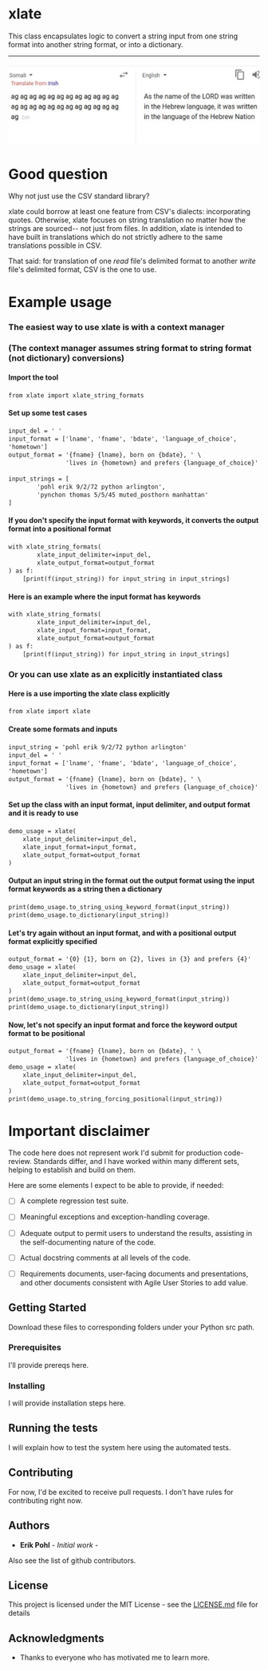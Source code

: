 # xlate


This class encapsulates logic to convert a string input from one string format into another string format, or into a dictionary.

--------------------------------------------

![about as good](https://github.com/ErikPohl-Lot49-Projects/Erik-Pohl-Repo/blob/master/media/google-translate-1401697.jpg "about as good")

# Good question

Why not just use the CSV standard library?  

xlate could borrow at least one feature from CSV's dialects: incorporating quotes.  Otherwise, xlate focuses on string translation no matter how the strings are sourced-- not just from files.  In addition, xlate is intended to have built in translations which do not strictly adhere to the same translations possible in CSV.  

That said: for translation of one *read* file's delimited format to another *write* file's delimited format, CSV is the one to use.

# Example usage

### The easiest way to use xlate is with a context manager 
### (The context manager assumes string format to string format (not dictionary) conversions)

#### Import the tool
````
from xlate import xlate_string_formats
````

####  Set up some test cases
````
input_del = ' '
input_format = ['lname', 'fname', 'bdate', 'language_of_choice', 'hometown']
output_format = '{fname} {lname}, born on {bdate}, ' \
                'lives in {hometown} and prefers {language_of_choice}'

input_strings = [
        'pohl erik 9/2/72 python arlington',
        'pynchon thomas 5/5/45 muted_posthorn manhattan'
]
````
#### If you don't specify the input format with keywords, it converts the output format into a positional format
````
with xlate_string_formats(
        xlate_input_delimiter=input_del,
        xlate_output_format=output_format
) as f:
    [print(f(input_string)) for input_string in input_strings]
````

#### Here is an example where the input format has keywords
````
with xlate_string_formats(
        xlate_input_delimiter=input_del,
        xlate_input_format=input_format,
        xlate_output_format=output_format
) as f:
    [print(f(input_string)) for input_string in input_strings]
````

### Or you can use xlate as an explicitly instantiated class

#### Here is a use importing the xlate class explicitly
```
from xlate import xlate
```

#### Create some formats and inputs
````
input_string = 'pohl erik 9/2/72 python arlington'
input_del = ' '
input_format = ['lname', 'fname', 'bdate', 'language_of_choice', 'hometown']
output_format = '{fname} {lname}, born on {bdate}, ' \
                'lives in {hometown} and prefers {language_of_choice}'
````

#### Set up the class with an input format, input delimiter, and output format and it is ready to use
```
demo_usage = xlate(
    xlate_input_delimiter=input_del,
    xlate_input_format=input_format,
    xlate_output_format=output_format
)
```

#### Output an input string in the format out the output format using the input format keywords as a string then a dictionary
````
print(demo_usage.to_string_using_keyword_format(input_string))
print(demo_usage.to_dictionary(input_string))
````

#### Let's try again without an input format, and with a positional output format explicitly specified
````
output_format = '{0} {1}, born on {2}, lives in {3} and prefers {4}'
demo_usage = xlate(
    xlate_input_delimiter=input_del,
    xlate_output_format=output_format
)
print(demo_usage.to_string_using_keyword_format(input_string))
print(demo_usage.to_dictionary(input_string))
````

#### Now, let's not specify an input format and force the keyword output format to be positional
````
output_format = '{fname} {lname}, born on {bdate}, ' \
                'lives in {hometown} and prefers {language_of_choice}'
demo_usage = xlate(
    xlate_input_delimiter=input_del,
    xlate_output_format=output_format
)
print(demo_usage.to_string_forcing_positional(input_string))
````

# Important disclaimer

The code here does not represent work I'd submit for production code-review.  Standards differ, and I have worked within many different
sets, helping to establish and build on them.

Here are some elements I expect to be able to provide, if needed:
- [ ] A complete regression test suite.
- [ ] Meaningful exceptions and exception-handling coverage.
- [ ] Adequate output to permit users to understand the results, assisting in the self-documenting nature of the code.
- [ ] Actual docstring comments at all levels of the code.
- [ ] Requirements documents, user-facing documents and presentations, and other documents consistent with Agile User Stories to add value.


## Getting Started

Download these files to corresponding folders under your Python src path.

### Prerequisites

I'll provide prereqs here.

### Installing

I will provide installation steps here.

## Running the tests

I will explain how to test the system here using the automated tests.

## Contributing

For now, I'd be excited to receive pull requests.  I don't have rules for contributing right now.

## Authors

* **Erik Pohl** - *Initial work* - 

Also see the list of github contributors.

## License

This project is licensed under the MIT License - see the [LICENSE.md](LICENSE.md) file for details

## Acknowledgments

* Thanks to everyone who has motivated me to learn more.
